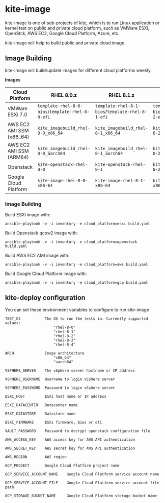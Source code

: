 # kite-image

kite-image is one of sub-projects of kite, which is to run Linux application or kernel test on public and private cloud platform, such as VMWare ESXi, OpenStck, AWS EC2, Google Cloud Platform, Azure, etc.

kite-image will help to build public and private cloud image.

## Image Building

kite-image will build/update images for different cloud platforms weekly.

**Images**

| Cloud Platform | RHEL 8.0.z | RHEL 8.1.z | RHEL 8.2.z | RHEL 8.3.z | RHEL 8.y |
| ---- | ---- | ---- | ---- | ---- | ---- |
| VMWare ESXi 7.0 | `template-rhel-8-0-bios`/`template-rhel-8-0-efi` | `template-rhel-8-1-bios`/`template-rhel-8-1-efi` | `template-rhel-8-2-bios`/`template-rhel-8-2-efi` | `template-rhel-8-3-bios`/`template-rhel-8-3-efi` | `template-rhel-8-4-bios`/`template-rhel-8-4-efi` |
| AWS EC2 AMI SSM (x86_64) | `kite_imagebuild_rhel-8-0_x86_64` | `kite_imagebuild_rhel-8-1_x86_64` | `kite_imagebuild_rhel-8-2_x86_64` | `kite_imagebuild_rhel-8-3_x86_64` | `kite_imagebuild_rhel-8-4_x86_64` |
| AWS EC2 AMI SSM (ARM64) | `kite_imagebuild_rhel-8-0_aarch64` | `kite_imagebuild_rhel-8-1_aarch64` | `kite_imagebuild_rhel-8-2_aarch64` | `kite_imagebuild_rhel-8-3_aarch64` | `kite_imagebuild_rhel-8-4_aarch64` |
| Openstack | `kite-openstack-rhel-8-0` | `kite-openstack-rhel-8-1` | `kite-openstack-rhel-8-2` | `kite-openstack-rhel-8-3` | `kite-openstack-rhel-8-4` |
| Google Cloud Platform | `kite-image-rhel-8-0-x86-64` | `kite-image-rhel-8-1-x86-64` | `kite-image-rhel-8-2-x86-64` | `kite-image-rhel-8-3-x86-64` | `kite-image-rhel-8-4-x86-64` |


### Image Building

Build ESXi image with:

    ansible-playbook -v -i inventory -e cloud_platform=esxi build.yaml

Build Openstack qcow2 image with:

    ansible-playbook -v -i inventory -e cloud_platform=openstack build.yaml

Build AWS EC2 AMI image with:

    ansible-playbook -v -i inventory -e cloud_platform=aws build.yaml

Build Google Cloud Platform image with:

    ansible-playbook -v -i inventory -e cloud_platform=gcp build.yaml

## kite-deploy configuration

You can set these environment variables to configure to run kite-image

    TEST_OS           The OS to run the tests in. Currently supported values:
                          "rhel-8-0"
                          "rhel-8-1"
                          "rhel-8-2"
                          "rhel-8-3"
                          "rhel-8-4"

    ARCH              Image architecture
                          "x86_64"
                          "aarch64"

    VSPHERE_SERVER    The vSphere server hostname or IP address

    VSPHERE_USERNAME  Username to login vSphere server

    VSPHERE_PASSWORD  Password to login vSphere server

    ESXI_HOST         ESXi host name or IP address

    ESXI_DATACENTER   Datacenter name

    ESXI_DATASTORE    Datastore name

    ESXI_FIRMWARE     ESXi firmware, bios or efi

    VAULT_PASSWORD    Password to decrypt openstack configuration file

    AWS_ACCESS_KEY    AWS access key for AWS API authentication

    AWS_SECRET_KEY    AWS secret key for AWS API authentication

    AWS_REGION        AWS region

    GCP_PROJECT       Google Cloud Platform project name

    GCP_SERVICE_ACCOUNT_NAME    Google Cloud Platform service account name

    GCP_SERVICE_ACCOUNT_FILE    Google Cloud Platform service account file path

    GCP_STORAGE_BUCKET_NAME     Google Cloud Platform storage bucket name
